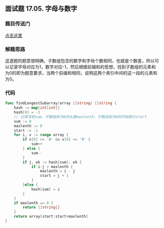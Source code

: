 ## 面试题 17.05.  字母与数字

### 题目传送门

[点击这里](https://leetcode.cn/problems/find-longest-subarray-lcci/)

### 解题思路

这道题的题意很明确，子数组包含的数字和字母个数相同，也就是个数差，所以可以记录字母对应为1，数字对应-1，然后根据前缀和的思想，找到子数组的元素和为0的即为题意要求，当两个前缀和相同，说明这两个索引中间的这一段的元素和为0。

### 代码

```go
func findLongestSubarray(array []string) []string {
	hash := map[int]int{}
	hash[0] = -1
	// 记录求和sum，子数组和为0的长度maxlenth，子数组和为0的开始索引start
	sum := 0
	maxlenth := 0
	start := -1
	for i, v := range array {
		if v[0] >= '0' && v[0] <= '9' {
			sum++
		} else {
			sum--
		}
		if j, ok := hash[sum]; ok {
			if i-j > maxlenth {
				maxlenth = i - j
				start = j + 1
			}
		}else {
			hash[sum] = i
		}
	}
	if maxlenth == 0 {
		return []string{}
	}
	return array[start:start+maxlenth]
}
```